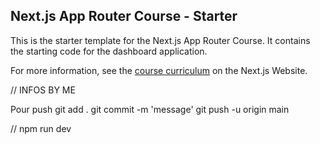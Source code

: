 ## Next.js App Router Course - Starter

This is the starter template for the Next.js App Router Course. It contains the starting code for the dashboard application.

For more information, see the [course curriculum](https://nextjs.org/learn) on the Next.js Website.

// INFOS BY ME

Pour push
git add .
git commit -m 'message'
git push -u origin main

//
npm run dev
